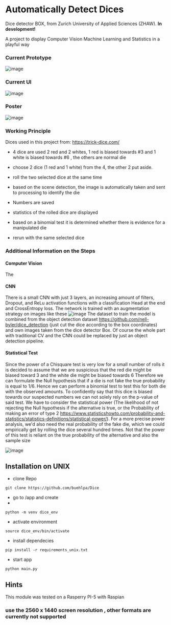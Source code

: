 # Automatically Detect Dices 

 Dice detector BOX, from Zurich University of Applied Sciences (ZHAW).
 **In development!**

A project to display Computer Vision Machine Learning and Statistics in a playful way 


### Current Prototype
![image](https://github.com/buehlpa/Dice/assets/64488738/46b51cfd-4974-4864-b354-d0685827d79d)


### Current UI
![image](https://github.com/buehlpa/Dice/assets/64488738/9fb6b6e5-7055-4a65-aefc-ad5d4ef3be44)

### Poster

![image](https://github.com/buehlpa/Dice/assets/64488738/65bcf43e-40bd-4e6f-898c-62354c127ece)

### Working Principle

Dices used in this project from: https://trick-dice.com/
- 4 dice are used 2 red and 2 whites, 1 red is biased towards #3 and 1 white is biased towards #6 , the others are normal die

- choose 2 dice (1 red and 1 white) from the 4, the other 2 put aside.
- roll the two selected dice at the same time 
- based on the scene detection, the image is automatically taken and sent to processing to identify the die
- Numbers are saved
- statistics of the rolled dice are displayed
- based on a binomial test it is determined whether there is evidence for a manipulated die
- rerun with the same selected dice

### Additional Information on the Steps

#### Computer Vision
The 



#### CNN
There is a small CNN with just 3 layers, an increasing amount of filters, Dropout, and ReLu activation functions with a classification Head at the end and CrossEntropy loss. The network is trained with an augmentation strategy on images like these
![image](https://github.com/buehlpa/Dice/assets/64488738/c6e68c11-3828-4188-b71b-95074504c4f8)
The dataset to train the model is combined from the object detection dataset https://github.com/nell-byler/dice_detection (just cut the dice according to the box coordinates) and own images taken from the dice detector Box.
Of course the whole part with traditional CV and the CNN could be replaced by just an object detection pipeline. 


#### Statistical Test
Since the power of a Chisquare test is very low for a small number of rolls it is decided to assume that we are suspicious that the red die might be biased toward 3 and the white die might be biased towards 6
Therefore we can formulate the Null hypothesis that if a die is not fake the true probability is equal to 1/6. Hence we can perform a binomial test to test this for both die with the observed amounts.
To confidently say that this dice is biased towards our suspected numbers we can not solely rely on the p-value of said test. We have to consider the statistical power (The likelihood of not rejecting the Null hypothesis if the alternative is true, or the Probability of making an error of type 2 https://www.statisticshowto.com/probability-and-statistics/statistics-definitions/statistical-power/).
For a more precise power analysis, we'd also need the real probability of the fake die, which we could empirically get by rolling the dice several hundred times. Not that the power of this test is reliant on the true probability of the alternative and also the sample size 

![image](https://github.com/buehlpa/Dice/assets/64488738/ff6f8fbe-b07a-4b51-8ae5-6535a90aa594)


## Installation on UNIX

- clone Repo
```
git clone https://github.com/buehlpa/Dice
```
- go to /app and create
- 
```
python -m venv dice_env
```
- activate environment
```
source dice_env/bin/activate
```
- install dependecies
```
pip install -r requirements_unix.txt
```

- start app

```
python main.py
```

## Hints

This module was tested on a Rasperry PI-5 with Raspian

         
### use the 2560 x 1440 screen resolution , other formats are currently not supported
               
                
               
